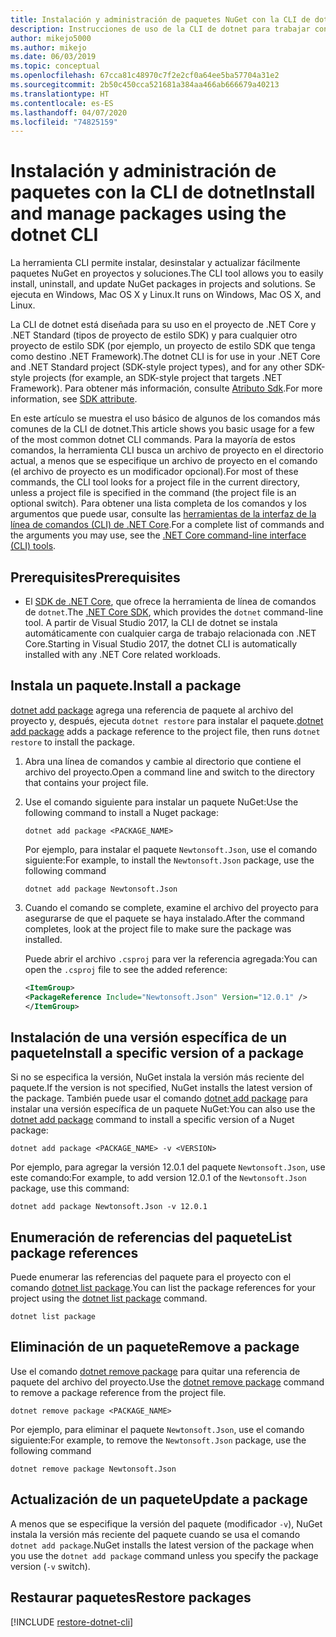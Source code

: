 ```yaml
---
title: Instalación y administración de paquetes NuGet con la CLI de dotnet
description: Instrucciones de uso de la CLI de dotnet para trabajar con paquetes NuGet.
author: mikejo5000
ms.author: mikejo
ms.date: 06/03/2019
ms.topic: conceptual
ms.openlocfilehash: 67cca81c48970c7f2e2cf0a64ee5ba57704a31e2
ms.sourcegitcommit: 2b50c450cca521681a384aa466ab666679a40213
ms.translationtype: HT
ms.contentlocale: es-ES
ms.lasthandoff: 04/07/2020
ms.locfileid: "74825159"
---
```

# <a name="install-and-manage-packages-using-the-dotnet-cli"></a><span data-ttu-id="0b72c-103">Instalación y administración de paquetes con la CLI de dotnet</span><span class="sxs-lookup"><span data-stu-id="0b72c-103">Install and manage packages using the dotnet CLI</span></span>

<span data-ttu-id="0b72c-104">La herramienta CLI permite instalar, desinstalar y actualizar fácilmente paquetes NuGet en proyectos y soluciones.</span><span class="sxs-lookup"><span data-stu-id="0b72c-104">The CLI tool allows you to easily install, uninstall, and update NuGet packages in projects and solutions.</span></span> <span data-ttu-id="0b72c-105">Se ejecuta en Windows, Mac OS X y Linux.</span><span class="sxs-lookup"><span data-stu-id="0b72c-105">It runs on Windows, Mac OS X, and Linux.</span></span>

<span data-ttu-id="0b72c-106">La CLI de dotnet está diseñada para su uso en el proyecto de .NET Core y .NET Standard (tipos de proyecto de estilo SDK) y para cualquier otro proyecto de estilo SDK (por ejemplo, un proyecto de estilo SDK que tenga como destino .NET Framework).</span><span class="sxs-lookup"><span data-stu-id="0b72c-106">The dotnet CLI is for use in your .NET Core and .NET Standard project (SDK-style project types), and for any other SDK-style projects (for example, an SDK-style project that targets .NET Framework).</span></span> <span data-ttu-id="0b72c-107">Para obtener más información, consulte [Atributo Sdk](/dotnet/core/tools/csproj#additions).</span><span class="sxs-lookup"><span data-stu-id="0b72c-107">For more information, see [SDK attribute](/dotnet/core/tools/csproj#additions).</span></span>

<span data-ttu-id="0b72c-108">En este artículo se muestra el uso básico de algunos de los comandos más comunes de la CLI de dotnet.</span><span class="sxs-lookup"><span data-stu-id="0b72c-108">This article shows you basic usage for a few of the most common dotnet CLI commands.</span></span> <span data-ttu-id="0b72c-109">Para la mayoría de estos comandos, la herramienta CLI busca un archivo de proyecto en el directorio actual, a menos que se especifique un archivo de proyecto en el comando (el archivo de proyecto es un modificador opcional).</span><span class="sxs-lookup"><span data-stu-id="0b72c-109">For most of these commands, the CLI tool looks for a project file in the current directory, unless a project file is specified in the command (the project file is an optional switch).</span></span> <span data-ttu-id="0b72c-110">Para obtener una lista completa de los comandos y los argumentos que puede usar, consulte las [herramientas de la interfaz de la línea de comandos (CLI) de .NET Core](../reference/dotnet-commands.md).</span><span class="sxs-lookup"><span data-stu-id="0b72c-110">For a complete list of commands and the arguments you may use, see the [.NET Core command-line interface (CLI) tools](../reference/dotnet-commands.md).</span></span>

## <a name="prerequisites"></a><span data-ttu-id="0b72c-111">Prerequisites</span><span class="sxs-lookup"><span data-stu-id="0b72c-111">Prerequisites</span></span>

- <span data-ttu-id="0b72c-112">El [SDK de .NET Core](https://www.microsoft.com/net/download/), que ofrece la herramienta de línea de comandos de `dotnet`.</span><span class="sxs-lookup"><span data-stu-id="0b72c-112">The [.NET Core SDK](https://www.microsoft.com/net/download/), which provides the `dotnet` command-line tool.</span></span> <span data-ttu-id="0b72c-113">A partir de Visual Studio 2017, la CLI de dotnet se instala automáticamente con cualquier carga de trabajo relacionada con .NET Core.</span><span class="sxs-lookup"><span data-stu-id="0b72c-113">Starting in Visual Studio 2017, the dotnet CLI is automatically installed with any .NET Core related workloads.</span></span>

## <a name="install-a-package"></a><span data-ttu-id="0b72c-114">Instala un paquete.</span><span class="sxs-lookup"><span data-stu-id="0b72c-114">Install a package</span></span>

<span data-ttu-id="0b72c-115">[dotnet add package](/dotnet/core/tools/dotnet-add-package?tabs=netcore2x) agrega una referencia de paquete al archivo del proyecto y, después, ejecuta `dotnet restore` para instalar el paquete.</span><span class="sxs-lookup"><span data-stu-id="0b72c-115">[dotnet add package](/dotnet/core/tools/dotnet-add-package?tabs=netcore2x) adds a package reference to the project file, then runs `dotnet restore` to install the package.</span></span>

1. <span data-ttu-id="0b72c-116">Abra una línea de comandos y cambie al directorio que contiene el archivo del proyecto.</span><span class="sxs-lookup"><span data-stu-id="0b72c-116">Open a command line and switch to the directory that contains your project file.</span></span>

2. <span data-ttu-id="0b72c-117">Use el comando siguiente para instalar un paquete NuGet:</span><span class="sxs-lookup"><span data-stu-id="0b72c-117">Use the following command to install a Nuget package:</span></span>

    ```dotnetcli
    dotnet add package <PACKAGE_NAME>
    ```

    <span data-ttu-id="0b72c-118">Por ejemplo, para instalar el paquete `Newtonsoft.Json`, use el comando siguiente:</span><span class="sxs-lookup"><span data-stu-id="0b72c-118">For example, to install the `Newtonsoft.Json` package, use the following command</span></span>

    ```dotnetcli
    dotnet add package Newtonsoft.Json
    ```

3. <span data-ttu-id="0b72c-119">Cuando el comando se complete, examine el archivo del proyecto para asegurarse de que el paquete se haya instalado.</span><span class="sxs-lookup"><span data-stu-id="0b72c-119">After the command completes, look at the project file to make sure the package was installed.</span></span>

   <span data-ttu-id="0b72c-120">Puede abrir el archivo `.csproj` para ver la referencia agregada:</span><span class="sxs-lookup"><span data-stu-id="0b72c-120">You can open the `.csproj` file to see the added reference:</span></span>

    ```xml
   <ItemGroup>
    <PackageReference Include="Newtonsoft.Json" Version="12.0.1" />
   </ItemGroup>
    ```

## <a name="install-a-specific-version-of-a-package"></a><span data-ttu-id="0b72c-121">Instalación de una versión específica de un paquete</span><span class="sxs-lookup"><span data-stu-id="0b72c-121">Install a specific version of a package</span></span>

<span data-ttu-id="0b72c-122">Si no se especifica la versión, NuGet instala la versión más reciente del paquete.</span><span class="sxs-lookup"><span data-stu-id="0b72c-122">If the version is not specified, NuGet installs the latest version of the package.</span></span> <span data-ttu-id="0b72c-123">También puede usar el comando [dotnet add package](/dotnet/core/tools/dotnet-add-package?tabs=netcore2x) para instalar una versión específica de un paquete NuGet:</span><span class="sxs-lookup"><span data-stu-id="0b72c-123">You can also use the [dotnet add package](/dotnet/core/tools/dotnet-add-package?tabs=netcore2x) command to install a specific version of a Nuget package:</span></span>

```dotnetcli
dotnet add package <PACKAGE_NAME> -v <VERSION>
```

<span data-ttu-id="0b72c-124">Por ejemplo, para agregar la versión 12.0.1 del paquete `Newtonsoft.Json`, use este comando:</span><span class="sxs-lookup"><span data-stu-id="0b72c-124">For example, to add version 12.0.1 of the `Newtonsoft.Json` package, use this command:</span></span>

```dotnetcli
dotnet add package Newtonsoft.Json -v 12.0.1
```

## <a name="list-package-references"></a><span data-ttu-id="0b72c-125">Enumeración de referencias del paquete</span><span class="sxs-lookup"><span data-stu-id="0b72c-125">List package references</span></span>

<span data-ttu-id="0b72c-126">Puede enumerar las referencias del paquete para el proyecto con el comando [dotnet list package](/dotnet/core/tools/dotnet-list-package?tabs=netcore2x).</span><span class="sxs-lookup"><span data-stu-id="0b72c-126">You can list the package references for your project using the [dotnet list package](/dotnet/core/tools/dotnet-list-package?tabs=netcore2x) command.</span></span>

```dotnetcli
dotnet list package
```

## <a name="remove-a-package"></a><span data-ttu-id="0b72c-127">Eliminación de un paquete</span><span class="sxs-lookup"><span data-stu-id="0b72c-127">Remove a package</span></span>

<span data-ttu-id="0b72c-128">Use el comando [dotnet remove package](/dotnet/core/tools/dotnet-remove-package?tabs=netcore2x) para quitar una referencia de paquete del archivo del proyecto.</span><span class="sxs-lookup"><span data-stu-id="0b72c-128">Use the [dotnet remove package](/dotnet/core/tools/dotnet-remove-package?tabs=netcore2x) command to remove a package reference from the project file.</span></span>

```dotnetcli
dotnet remove package <PACKAGE_NAME>
```

<span data-ttu-id="0b72c-129">Por ejemplo, para eliminar el paquete `Newtonsoft.Json`, use el comando siguiente:</span><span class="sxs-lookup"><span data-stu-id="0b72c-129">For example, to remove the `Newtonsoft.Json` package, use the following command</span></span>

```dotnetcli
dotnet remove package Newtonsoft.Json
```

## <a name="update-a-package"></a><span data-ttu-id="0b72c-130">Actualización de un paquete</span><span class="sxs-lookup"><span data-stu-id="0b72c-130">Update a package</span></span>

<span data-ttu-id="0b72c-131">A menos que se especifique la versión del paquete (modificador `-v`), NuGet instala la versión más reciente del paquete cuando se usa el comando `dotnet add package`.</span><span class="sxs-lookup"><span data-stu-id="0b72c-131">NuGet installs the latest version of the package when you use the `dotnet add package` command unless you specify the package version (`-v` switch).</span></span>

## <a name="restore-packages"></a><span data-ttu-id="0b72c-132">Restaurar paquetes</span><span class="sxs-lookup"><span data-stu-id="0b72c-132">Restore packages</span></span>

[!INCLUDE [restore-dotnet-cli](includes/restore-dotnet-cli.md)]
